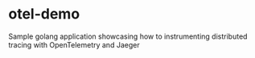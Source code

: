 # otel-demo
Sample golang application showcasing how to instrumenting distributed tracing with OpenTelemetry and Jaeger
